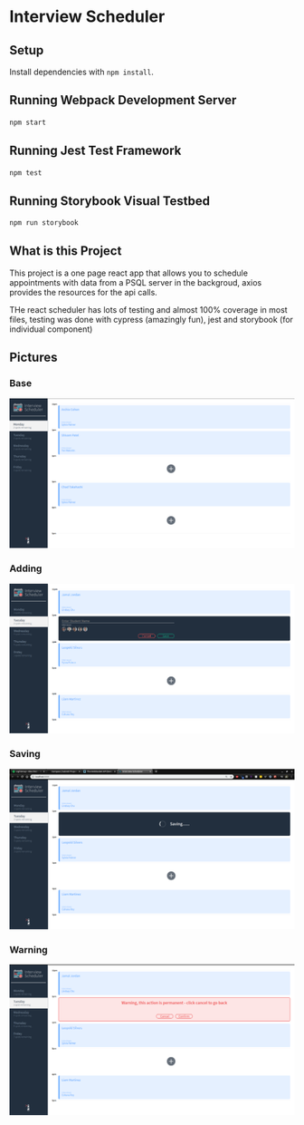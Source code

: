 # Interview Scheduler

## Setup

Install dependencies with `npm install`.

## Running Webpack Development Server

```sh
npm start
```

## Running Jest Test Framework

```sh
npm test
```

## Running Storybook Visual Testbed

```sh
npm run storybook
```

## What is this Project
This project is a one page react app that allows you to schedule appointments with data from a PSQL server in the backgroud, axios provides the resources for the api calls. 

THe react scheduler has lots of testing and almost 100% coverage in most files, testing was done with cypress (amazingly fun), jest and storybook (for individual component)

## Pictures

### Base
!["Scheduler-Base Image"](https://github.com/DrPaddle/scheduler/blob/master/docs/Scheduler-Base.png?raw=true)

### Adding
!["Scheduler-Adding Image"](https://github.com/DrPaddle/scheduler/blob/master/docs/scheduler-adding.png?raw=true)

### Saving
!["Scheduler-Adding Image"](https://github.com/DrPaddle/scheduler/blob/master/docs/scheduler-saving.png?raw=true)

### Warning
!["Scheduler-Warning Image"](https://github.com/DrPaddle/scheduler/blob/master/docs/scheduler-warning.png?raw=true)